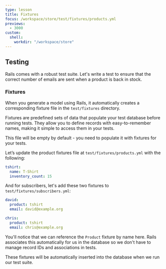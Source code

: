 ```yaml
---
type: lesson
title: Fixtures
focus: /workspace/store/test/fixtures/products.yml
previews:
  - 3000
custom:
  shell:
    workdir: "/workspace/store"
---
```


Testing
-------

Rails comes with a robust test suite. Let's write a test to ensure that the
correct number of emails are sent when a product is back in stock.

### Fixtures

When you generate a model using Rails, it automatically creates a corresponding
fixture file in the `test/fixtures` directory.

Fixtures are predefined sets of data that populate your test database before
running tests. They allow you to define records with easy-to-remember names,
making it simple to access them in your tests.

This file will be empty by default - you need to populate it with fixtures for
your tests.

Let’s update the product fixtures file at `test/fixtures/products.yml` with the
following:

```yaml
tshirt:
  name: T-Shirt
  inventory_count: 15
```

And for subscribers, let's add these two fixtures to
`test/fixtures/subscribers.yml`:

```yaml
david:
  product: tshirt
  email: david@example.org

chris:
  product: tshirt
  email: chris@example.org
```

You'll notice that we can reference the `Product` fixture by name here. Rails
associates this automatically for us in the database so we don't have to manage
record IDs and associations in tests.

These fixtures will be automatically inserted into the database when we run our
test suite.

